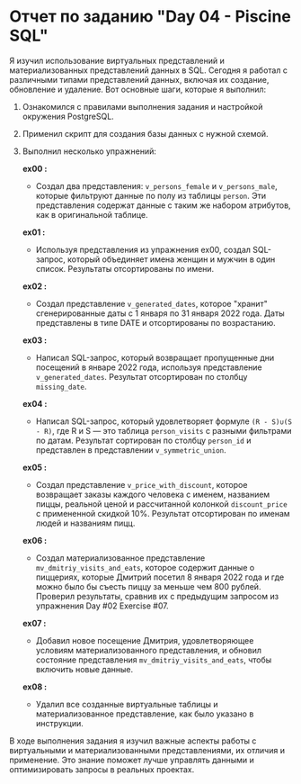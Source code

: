 # Отчет по заданию "Day 04 - Piscine SQL"

Я изучил использование виртуальных представлений и материализованных представлений данных в SQL. Сегодня я работал с различными типами представлений данных, включая их создание, обновление и удаление. Вот основные шаги, которые я выполнил:

1. Ознакомился с правилами выполнения задания и настройкой окружения PostgreSQL.
2. Применил скрипт для создания базы данных с нужной схемой.
3. Выполнил несколько упражнений:

    **ex00 :**
    - Создал два представления: `v_persons_female` и `v_persons_male`, которые фильтруют данные по полу из таблицы `person`. Эти представления содержат данные с таким же набором атрибутов, как в оригинальной таблице.

    **ex01 :**
    - Используя представления из упражнения ex00, создал SQL-запрос, который объединяет имена женщин и мужчин в один список. Результаты отсортированы по имени.

    **ex02 :**
    - Создал представление `v_generated_dates`, которое "хранит" сгенерированные даты с 1 января по 31 января 2022 года. Даты представлены в типе DATE и отсортированы по возрастанию.

    **ex03 :**
    - Написал SQL-запрос, который возвращает пропущенные дни посещений в январе 2022 года, используя представление `v_generated_dates`. Результат отсортирован по столбцу `missing_date`.

    **ex04 :**
    - Написал SQL-запрос, который удовлетворяет формуле `(R - S)∪(S - R)`, где R и S — это таблица `person_visits` с разными фильтрами по датам. Результат сортирован по столбцу `person_id` и представлен в представлении `v_symmetric_union`.

    **ex05 :**
    - Создал представление `v_price_with_discount`, которое возвращает заказы каждого человека с именем, названием пиццы, реальной ценой и рассчитанной колонкой `discount_price` с примененной скидкой 10%. Результат отсортирован по именам людей и названиям пицц.

    **ex06 :**
    - Создал материализованное представление `mv_dmitriy_visits_and_eats`, которое содержит данные о пиццериях, которые Дмитрий посетил 8 января 2022 года и где можно было бы съесть пиццу за меньше чем 800 рублей. Проверил результаты, сравнив их с предыдущим запросом из упражнения Day #02 Exercise #07.

    **ex07 :**  
    - Добавил новое посещение Дмитрия, удовлетворяющее условиям материализованного представления, и обновил состояние представления `mv_dmitriy_visits_and_eats`, чтобы включить новые данные.

    **ex08 :**
    - Удалил все созданные виртуальные таблицы и материализованное представление, как было указано в инструкции.

В ходе выполнения задания я изучил важные аспекты работы с виртуальными и материализованными представлениями, их отличия и применение. Это знание поможет лучше управлять данными и оптимизировать запросы в реальных проектах.